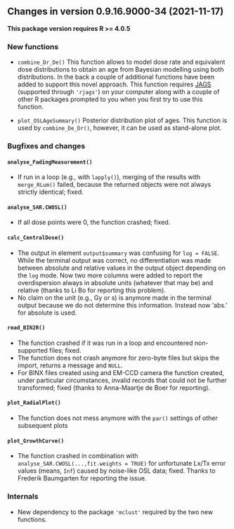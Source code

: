 




<!-- NEWS.md was auto-generated by NEWS.Rmd. Please DO NOT edit by hand!-->

## Changes in version 0.9.16.9000-34 (2021-11-17)

**This package version requires R \>= 4.0.5**

### New functions

-   `combine_Dr_De()` This function allows to model dose rate and
    equivalent dose distributions to obtain an age from Bayesian
    modelling using both distributions. In the back a couple of
    additional functions have been added to support this novel approach.
    This function requires [JAGS](https://mcmc-jags.sourceforge.io)
    (supported through `'rjags'`) on your computer along with a couple
    of other R packages prompted to you when you first try to use this
    function.

-   `plot_OSLAgeSummary()` Posterior distribution plot of ages. This
    function is used by `combine_De_Dr()`, however, it can be used as
    stand-alone plot.

### Bugfixes and changes

#### `analyse_FadingMeasurement()`

-   If run in a loop (e.g., with `lapply()`), merging of the results
    with `merge_RLum()` failed, because the returned objects were not
    always strictly identical; fixed.

#### `analyse_SAR.CWOSL()`

-   If all dose points were 0, the function crashed; fixed.

#### `calc_CentralDose()`

-   The output in element `output$summary` was confusing for
    `log = FALSE`. While the terminal output was correct, no
    differentiation was made between absolute and relative values in the
    output object depending on the `log` mode. Now two more columns were
    added to report the overdispersion always in absolute units
    (whatever that may be) and relative (thanks to Li Bo for reporting
    this problem).
-   No claim on the unit (e.g., Gy or s) is anymore made in the terminal
    output because we do not determine this information. Instead now
    ‘abs.’ for absolute is used.

#### `read_BIN2R()`

-   The function crashed if it was run in a loop and encountered
    non-supported files; fixed.
-   The function does not crash anymore for zero-byte files but skips
    the import, returns a message and `NULL`.
-   For BINX files created using and EM-CCD camera the function created,
    under particular circumstances, invalid records that could not be
    further transformed; fixed (thanks to Anna-Maartje de Boer for
    reporting).

#### `plot_RadialPlot()`

-   The function does not mess anymore with the `par()` settings of
    other subsequent plots

#### `plot_GrowthCurve()`

-   The function crashed in combination with
    `analyse_SAR.CWOSL(...,fit.weights = TRUE)` for unfortunate Lx/Tx
    error values (means, `Inf`) caused by noise-like OSL data; fixed.
    Thanks to Frederik Baumgarten for reporting the issue.

### Internals

-   New dependency to the package `'mclust'` required by the two new
    functions.
